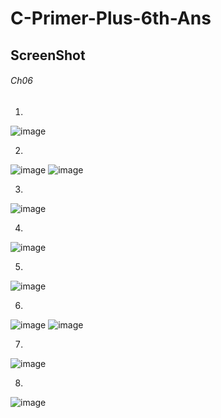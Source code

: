 # C-Primer-Plus-6th-Ans

## **ScreenShot**


###### Ch06

1.
![image](https://user-images.githubusercontent.com/65354319/122032763-8580cf80-ce02-11eb-89c3-6a6d2dced484.png)

2.
![image](https://user-images.githubusercontent.com/65354319/122032927-a9dcac00-ce02-11eb-8a0a-c48ca72ceca6.png)
![image](https://user-images.githubusercontent.com/65354319/122033095-cc6ec500-ce02-11eb-8959-83e27b26aad4.png)

3.
![image](https://user-images.githubusercontent.com/65354319/122033178-e01a2b80-ce02-11eb-806c-7cb25966b59a.png)

4.
![image](https://user-images.githubusercontent.com/65354319/122033291-f7f1af80-ce02-11eb-9a1a-e1db289435e2.png)

5.
![image](https://user-images.githubusercontent.com/65354319/122040850-e8766480-ce0a-11eb-822d-d6f3f6a6d803.png)

6.
![image](https://user-images.githubusercontent.com/65354319/122096171-d7e0e100-ce40-11eb-9520-f621c8392262.png)
![image](https://user-images.githubusercontent.com/65354319/122096241-ed560b00-ce40-11eb-9c16-1a0a39dee6a6.png)

7.
![image](https://user-images.githubusercontent.com/65354319/122164996-224a7800-ceaa-11eb-8782-3220926abba2.png)

8.
![image](https://user-images.githubusercontent.com/65354319/122168143-7e170000-ceae-11eb-8321-e566a1a1a0ba.png)


